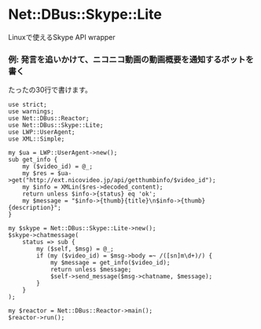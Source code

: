 Net::DBus::Skype::Lite
======================

Linuxで使えるSkype API wrapper

### 例: 発言を追いかけて、ニコニコ動画の動画概要を通知するボットを書く

たったの30行で書けます。

    use strict;
    use warnings;
    use Net::DBus::Reactor;
    use Net::DBus::Skype::Lite;
    use LWP::UserAgent;
    use XML::Simple;

    my $ua = LWP::UserAgent->new();
    sub get_info {
        my ($video_id) = @_;
        my $res = $ua->get("http://ext.nicovideo.jp/api/getthumbinfo/$video_id");
        my $info = XMLin($res->decoded_content);
        return unless $info->{status} eq 'ok';
        my $message = "$info->{thumb}{title}\n$info->{thumb}{description}";
    }

    my $skype = Net::DBus::Skype::Lite->new();
    $skype->chatmessage(
        status => sub {
            my ($self, $msg) = @_;
            if (my ($video_id) = $msg->body =~ /([sn]m\d+)/) {
                my $message = get_info($video_id);
                return unless $message;
                $self->send_message($msg->chatname, $message);
            }
        }
    );

    my $reactor = Net::DBus::Reactor->main();
    $reactor->run();

